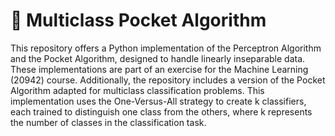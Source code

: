 # 🤖 Multiclass Pocket Algorithm
This repository offers a Python implementation of the Perceptron Algorithm and the Pocket Algorithm, designed to handle linearly inseparable data. These implementations are part of an exercise for the Machine Learning (20942) course. Additionally, the repository includes a version of the Pocket Algorithm adapted for multiclass classification problems. This implementation uses the One-Versus-All strategy to create k classifiers, each trained to distinguish one class from the others, where k represents the number of classes in the classification task.
